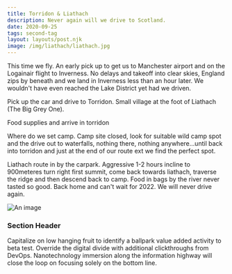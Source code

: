 ```yaml
---
title: Torridon & Liathach
description: Never again will we drive to Scotland.
date: 2020-09-25
tags: second-tag
layout: layouts/post.njk
image: /img/liathach/liathach.jpg
---
```


This time we fly. An early pick up to get us to Manchester airport and on the Logainair flight to Inverness.  No delays and takeoff into clear skies, England zips by beneath and we land in Inverness less than an hour later.  We wouldn't have even reached the Lake District yet had we driven.

Pick up the car and drive to Torridon. Small village at the foot of Liathach (The Big Grey One).

Food supplies and arrive in torridon

Where do we set camp.  Camp site closed, look for suitable wild camp spot and the  drive out to waterfalls, nothing there, nothing anywhere...until back into torridon and just at the end of our route ext we find the perfect spot.

Liathach route in by the carpark.  Aggressive 1-2 hours incline to 900meteres turn right first summit, come back towards liathach, traverse the ridge and then descend back to camp.  Food in bags by the river  never tasted so good.  Back home and can't wait for 2022.  We will never drive again.

![An image](https://cdn.pixabay.com/photo/2020/08/25/11/11/zebra-5516455_1280.jpg)

### Section Header

Capitalize on low hanging fruit to identify a ballpark value added activity to beta test. Override the digital divide with additional clickthroughs from DevOps. Nanotechnology immersion along the information highway will close the loop on focusing solely on the bottom line.
